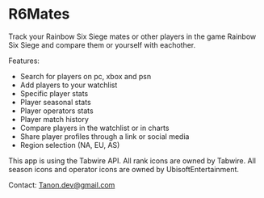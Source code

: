 # R6Mates

Track your Rainbow Six Siege mates or other players in the game Rainbow Six Siege and compare them or yourself with eachother.

Features:
-	Search for players on pc, xbox and psn
-	Add players to your watchlist
-	Specific player stats
-	Player seasonal stats
-	Player operators stats
-	Player match history
-	Compare players in the watchlist or in charts
-	Share player profiles through a link or social media
- Region selection (NA, EU, AS)

This app is using the Tabwire API. All rank icons are owned by Tabwire.
All season icons and operator icons are owned by UbisoftEntertainment.

Contact: Tanon.dev@gmail.com

